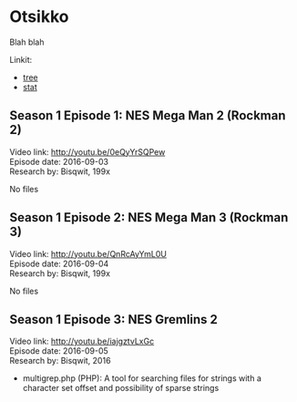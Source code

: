 # Otsikko

Blah blah

Linkit:
* [tree](laskarit/viikko1/komentorivi.txt)
* [stat](laskarit/viikko1/gitlog.txt)

## Season 1 Episode 1: NES Mega Man 2 (Rockman 2)

Video link: http://youtu.be/0eQyYrSQPew  
Episode date: 2016-09-03  
Research by: Bisqwit, 199x

No files

## Season 1 Episode 2: NES Mega Man 3 (Rockman 3)

Video link: http://youtu.be/QnRcAyYmL0U  
Episode date: 2016-09-04  
Research by: Bisqwit, 199x

No files

## Season 1 Episode 3: NES Gremlins 2

Video link: http://youtu.be/iajgztvLxGc  
Episode date: 2016-09-05  
Research by: Bisqwit, 2016

* multigrep.php (PHP): A tool for searching files for strings with a character set offset and possibility of sparse strings


